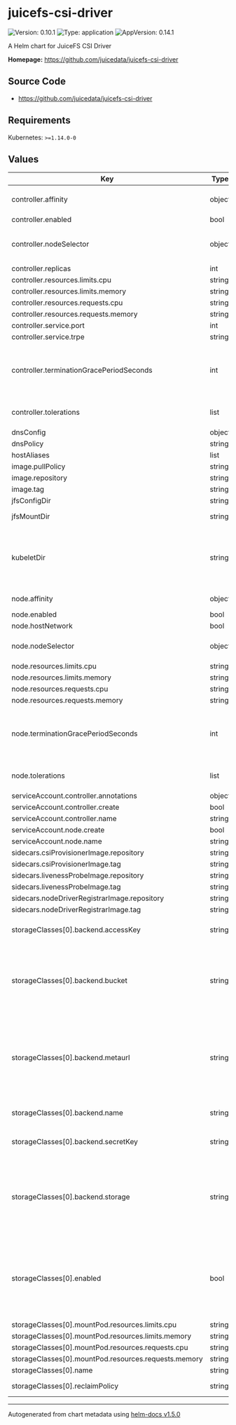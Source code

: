 # juicefs-csi-driver

![Version: 0.10.1](https://img.shields.io/badge/Version-0.10.1-informational?style=flat-square) ![Type: application](https://img.shields.io/badge/Type-application-informational?style=flat-square) ![AppVersion: 0.14.1](https://img.shields.io/badge/AppVersion-0.14.1-informational?style=flat-square)

A Helm chart for JuiceFS CSI Driver

**Homepage:** <https://github.com/juicedata/juicefs-csi-driver>

## Source Code

* <https://github.com/juicedata/juicefs-csi-driver>

## Requirements

Kubernetes: `>=1.14.0-0`

## Values

| Key | Type | Default                                              | Description |
|-----|------|------------------------------------------------------|-------------|
| controller.affinity | object | Hard node and soft zone anti-affinity                | Affinity for controller pods. |
| controller.enabled | bool | `true`                                               |  |
| controller.nodeSelector | object | `{}`                                                 | Node selector for controller pods |
| controller.replicas | int | `1`                                                  |  |
| controller.resources.limits.cpu | string | `"1000m"`                                            |  |
| controller.resources.limits.memory | string | `"1Gi"`                                              |  |
| controller.resources.requests.cpu | string | `"100m"`                                             |  |
| controller.resources.requests.memory | string | `"512Mi"`                                            |  |
| controller.service.port | int | `9909`                                               |  |
| controller.service.trpe | string | `"ClusterIP"`                                        |  |
| controller.terminationGracePeriodSeconds | int | `30`                                                 | Grace period to allow the controller to shutdown before it is killed |
| controller.tolerations | list | `[{"key":"CriticalAddonsOnly","operator":"Exists"}]` | Tolerations for controller pods |
| dnsConfig | object | `{}`                                                 |  |
| dnsPolicy | string | `"ClusterFirstWithHostNet"`                          |  |
| hostAliases | list | `[]`                                                 |  |
| image.pullPolicy | string | `""`                                                 |  |
| image.repository | string | `"juicedata/juicefs-csi-driver"`                     |  |
| image.tag | string | `"v0.14.1"`                                          |  |
| jfsConfigDir | string | `"/var/lib/juicefs/config"`                          |  |
| jfsMountDir | string | `"/var/lib/juicefs/volume"`                          | juicefs mount dir |
| kubeletDir | string | `"/var/lib/kubelet"`                                 | kubelet working directory,can be set using `--root-dir` when starting kubelet |
| node.affinity | object | Hard node and soft zone anti-affinity                | Affinity for node pods. |
| node.enabled | bool | `true`                                               |  |
| node.hostNetwork | bool | `false`                                              |  |
| node.nodeSelector | object | `{}`                                                 | Node selector for node pods |
| node.resources.limits.cpu | string | `"2000m"`                                            |  |
| node.resources.limits.memory | string | `"5Gi"`                                              |  |
| node.resources.requests.cpu | string | `"1000m"`                                            |  |
| node.resources.requests.memory | string | `"1Gi"`                                              |  |
| node.terminationGracePeriodSeconds | int | `30`                                                 | Grace period to allow the node pod to shutdown before it is killed |
| node.tolerations | list | `[{"key":"CriticalAddonsOnly","operator":"Exists"}]` | Tolerations for node pods |
| serviceAccount.controller.annotations | object | `{}`                                                 |  |
| serviceAccount.controller.create | bool | `true`                                               |  |
| serviceAccount.controller.name | string | `"juicefs-csi-controller-sa"`                        |  |
| serviceAccount.node.create | bool | `true`                                               |  |
| serviceAccount.node.name | string | `"juicefs-csi-node-sa"`                              |  |
| sidecars.csiProvisionerImage.repository | string | `"quay.io/k8scsi/csi-provisioner"`                   |  |
| sidecars.csiProvisionerImage.tag | string | `"v1.6.0"`                                           |  |
| sidecars.livenessProbeImage.repository | string | `"quay.io/k8scsi/livenessprobe"`                     |  |
| sidecars.livenessProbeImage.tag | string | `"v1.1.0"`                                           |  |
| sidecars.nodeDriverRegistrarImage.repository | string | `"quay.io/k8scsi/csi-node-driver-registrar"`         |  |
| sidecars.nodeDriverRegistrarImage.tag | string | `"v1.1.0"`                                           |  |
| storageClasses[0].backend.accessKey | string | `""`                                                 | Access key for object storage |
| storageClasses[0].backend.bucket | string | `""`                                                 | Bucket URL. Read [this document](https://github.com/juicedata/juicefs/blob/main/docs/en/reference/how_to_setup_object_storage.md) to learn how to setup different object storage. |
| storageClasses[0].backend.metaurl | string | `""`                                                 | Connection URL for metadata engine (e.g. Redis). Read [this document](https://github.com/juicedata/juicefs/blob/main/docs/en/reference/how_to_setup_metadata_engine.md) for more information. |
| storageClasses[0].backend.name | string | `"juice"`                                            | The JuiceFS file system name. |
| storageClasses[0].backend.secretKey | string | `""`                                                 | Secret key for object storage |
| storageClasses[0].backend.storage | string | `""`                                                 | Object storage type, such as `s3`, `gs`, `oss`. Read [this document](https://github.com/juicedata/juicefs/blob/main/docs/en/reference/how_to_setup_object_storage.md) for the full supported list. |
| storageClasses[0].enabled | bool | `true`                                               | Default is true will create a new StorageClass. It will create Secret and StorageClass used by CSI driver |
| storageClasses[0].mountPod.resources.limits.cpu | string | `"5000m"`                                            |  |
| storageClasses[0].mountPod.resources.limits.memory | string | `"5Gi"`                                              |  |
| storageClasses[0].mountPod.resources.requests.cpu | string | `"1000m"`                                            |  |
| storageClasses[0].mountPod.resources.requests.memory | string | `"1Gi"`                                              |  |
| storageClasses[0].name | string | `"juicefs-sc"`                                       |  |
| storageClasses[0].reclaimPolicy | string | `"Delete"`                                           | Either Delete or Retain. |

----------------------------------------------
Autogenerated from chart metadata using [helm-docs v1.5.0](https://github.com/norwoodj/helm-docs/releases/v1.5.0)
